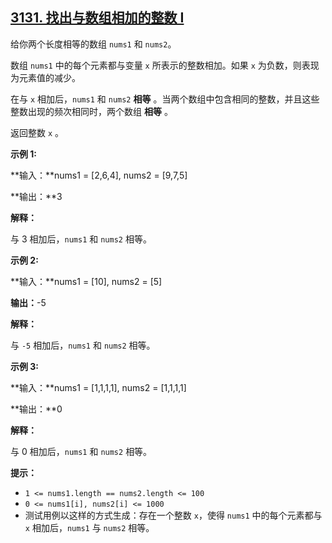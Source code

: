 ## [3131. 找出与数组相加的整数 I](https://leetcode.cn/problems/find-the-integer-added-to-array-i/)





给你两个长度相等的数组 `nums1` 和 `nums2`。

数组 `nums1` 中的每个元素都与变量 `x` 所表示的整数相加。如果 `x` 为负数，则表现为元素值的减少。

在与 `x` 相加后，`nums1` 和 `nums2` **相等** 。当两个数组中包含相同的整数，并且这些整数出现的频次相同时，两个数组 **相等** 。

返回整数 `x` 。

 

**示例 1:**

**输入：**nums1 = [2,6,4], nums2 = [9,7,5]

**输出：**3

**解释：**

与 3 相加后，`nums1` 和 `nums2` 相等。

**示例 2:**

**输入：**nums1 = [10], nums2 = [5]

**输出：**-5

**解释：**

与 `-5` 相加后，`nums1` 和 `nums2` 相等。

**示例 3:**

**输入：**nums1 = [1,1,1,1], nums2 = [1,1,1,1]

**输出：**0

**解释：**

与 0 相加后，`nums1` 和 `nums2` 相等。

 

**提示：**

- `1 <= nums1.length == nums2.length <= 100`
- `0 <= nums1[i], nums2[i] <= 1000`
- 测试用例以这样的方式生成：存在一个整数 `x`，使得 `nums1` 中的每个元素都与 `x` 相加后，`nums1` 与 `nums2` 相等。